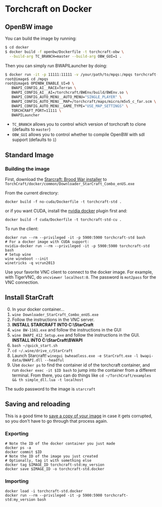 # Torchcraft on Docker

## OpenBW image

You can build the image by running:
```bash
$ cd docker
$ docker build -f openbw/Dockerfile -t torchcraft-obw \
  --build-arg TC_BRANCH=master --build-arg OBW_GUI=1 .
```

Then you can simply run BWAPILauncher by doing:

```bash
$ docker run -it -p 11111:11111 -v /your/path/to/mpqs:/mpqs torchcraft-obw
root@image$ cd /mpqs
root@image$ OPENBW_ENABLE_UI=0 \
   BWAPI_CONFIG_AI__RACE=Terran \
   BWAPI_CONFIG_AI__AI=/torchcraft/BWEnv/build/BWEnv.so \
   BWAPI_CONFIG_AUTO_MENU__AUTO_MENU="SINGLE_PLAYER" \
   BWAPI_CONFIG_AUTO_MENU__MAP=/torchcraft/maps/micro/m5v5_c_far.scm \
   BWAPI_CONFIG_AUTO_MENU__GAME_TYPE="USE_MAP_SETTINGS" \
   TORCHCRAFT_PORT=11111 \
   BWAPILauncher
```

* `TC_BRANCH` allows you to control which version of torchcraft to clone (defaults to `master`)
* `OBW_GUI` allows you to control whether to compile OpenBW with sdl support (defaults to `1`)


## Standard Image

### Building the image

First, download the [Starcraft: Brood War installer](https://us.battle.net/account/management/)
to `TorchCraft/docker/common/Downloader_StarCraft_Combo_enUS.exe`

From the current directory:

`docker build -f no-cuda/Dockerfile -t torchcraft-std .`

or if you want CUDA, install the [nvidia docker](https://github.com/NVIDIA/nvidia-docker) plugin first and:

`docker build -f cuda/Dockerfile -t torchcraft-std-cu .`

To run the client:

```
docker run --rm --privileged -it -p 5900:5900 torchcraft-std bash
# For a docker image with CUDA support:
nvidia-docker run --rm --privileged -it -p 5900:5900 torchcraft-std bash
# Setup wine
wine wineboot --init
winetricks -q vcrun2013
```

Use your favorite VNC client to connect to the docker image. For example, with
TigerVNC, do `vncviewer localhost:0`. The password is `mot2pass` for the VNC
connection.

## Install StarCraft

0. In your docker container...
1. `wine Downloader_StarCraft_Combo_enUS.exe`
2. Follow the instructions in the VNC server.
3. **INSTALL STARCRAFT INTO C:\StarCraft**
4. `wine BW-1161.exe` and follow the instructions in the GUI
5. `wine BWAPI_412_Setup.exe` and follow the instructions in the GUI.
   **INSTALL INTO C:\StarCraft\BWAPI**
6. `bash ~/quick_start.sh`
7. `cd ~/.wine/drive_c/StarCraft`
8. Launch Starcraft! `winegui bwheadless.exe -e StarCraft.exe -l bwapi-data/BWAPI.dll --headful`
9. Use `docker ps` to find the container id of the torchcraft container, and run `docker exec -it $ID bash`
   to jump into the container from a different terminal. From there, you can do things like
   `cd ~/TorchCraft/examples && th simple_dll.lua -t localhost`


The sudo password to the image is `starcraft`

## Saving and reloading
This is a good time to [save a copy of your image](http://stackoverflow.com/questions/24482822/how-to-share-my-docker-image-without-using-the-docker-hub) in case it gets corrupted, so you don't have to go through that process again.

### Exporting
```
# Note the ID of the docker container you just made
docker ps -a
docker commit $ID
# Note the ID of the image you just created
# Optionally, tag it with something else
docker tag $IMAGE_ID torchcraft-std:my_version
docker save $IMAGE_ID -o torchcraft-std.docker
```

### Importing
```
docker load -i torchcraft-std.docker
docker run --rm --privileged -it -p 5900:5900 torchcraft-std:my_version bash
```
